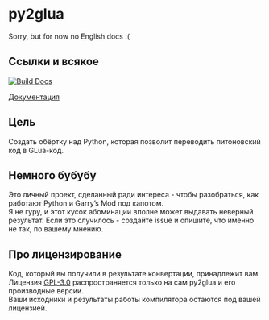 # py2glua

Sorry, but for now no English docs :(

## Ссылки и всякое
[![Build Docs](https://github.com/themanyfaceddemon/py2glua/actions/workflows/docs.yml/badge.svg?branch=master)](https://github.com/themanyfaceddemon/py2glua/actions/workflows/docs.yml)

[Документация](https://py-love-gmod.github.io/py2glua/)

## Цель
Создать обёртку над Python, которая позволит переводить питоновский код в GLua-код.

## Немного бубубу
Это личный проект, сделанный ради интереса - чтобы разобраться, как работают Python и Garry’s Mod под капотом.  
Я не гуру, и этот кусок абоминации вполне может выдавать неверный результат.
Если это случилось - создайте issue и опишите, что именно не так, по вашему мнению.

## Про лицензирование
Код, который вы получили в результате конвертации, принадлежит вам.
Лицензия [GPL-3.0](LICENSE) распространяется только на сам py2glua и его производные версии.  
Ваши исходники и результаты работы компилятора остаются под вашей лицензией.
